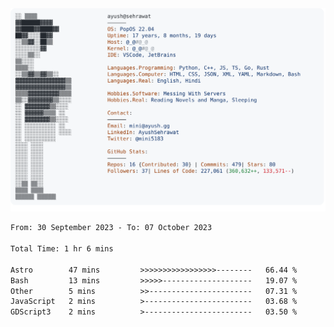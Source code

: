 <a href="https://github.com/AyushSehrawat/AyushSehrawat">
  <picture>
    <source media="(prefers-color-scheme: dark)" srcset="https://raw.githubusercontent.com/AyushSehrawat/AyushSehrawat/main/dark_mode.svg">
    <img alt="Andrew Grant's GitHub Profile README" src="https://raw.githubusercontent.com/AyushSehrawat/AyushSehrawat/main/light_mode.svg">
  </picture>
</a>

<!--START_SECTION:waka-->

```txt
From: 30 September 2023 - To: 07 October 2023

Total Time: 1 hr 6 mins

Astro        47 mins         >>>>>>>>>>>>>>>>>--------   66.44 %
Bash         13 mins         >>>>>--------------------   19.07 %
Other        5 mins          >>-----------------------   07.31 %
JavaScript   2 mins          >------------------------   03.68 %
GDScript3    2 mins          >------------------------   03.50 %
```

<!--END_SECTION:waka-->
